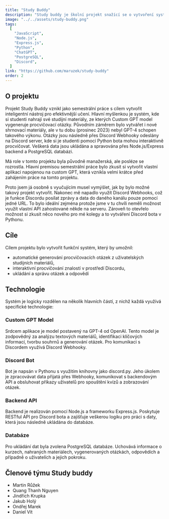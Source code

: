 ```yaml
---
title: "Study Buddy"
description: "Study buddy je školní projekt snažící se o vytvoření systému pro procvičování otázek vytvořených z materiálů nahraných uživatelem prostřednictvím Discordu. Projekt se skládá z několika částí: Custom GPT založené na GPT-4, Discord bota psaného v Pythonu, JS/Expressu backednu a PostgreSQL databázi"
image: "../../assets/study-buddy.png"
tags:
  [
    "JavaScript",
    "Node.js",
    "Express.js",
    "Python",
    "ChatGPT",
    "PostgreSQL",
    "Discord",
  ]
link: "https://github.com/maruzek/study-buddy"
order: 2
---
```


## O projektu

Projekt Study Buddy vznikl jako semestrální práce s cílem vytvořit inteligentní nástroj pro efektivnější učení. Hlavní myšlenkou je systém, kde si studenti nahrají své studijní materiály, ze kterých Custom GPT model vygeneruje procvičovací otázky. Původním záměrem bylo vytvářet i nové shrnovací materiály, ale v tu dobu (prosinec 2023) nebyl GPT-4 schopen takového výkonu. Otázky jsou následně přes Discord Webhooky odeslány na Discord server, kde si je studenti pomocí Python bota mohou interaktivně procvičovat. Veškerá data jsou ukládána a spravována přes Node.js/Express backend a PostgreSQL databázi.

Má role v tomto projektu byla původně manažerská, ale posléze se rozrostla. Hlavní premisou semestrální práce bylo zkusit si vytvořit vlastní aplikaci napojenou na custom GPT, která vznikla velmi krátce před zahájením práce na tomto projektu.

Proto jsem já osobně s vyučujícím musel vymýšlet, jak by bylo možné takový projekt vytvořit. Nakonec mě napadlo využít Discord Webhooks, což je funkce Discordu posílat zprávy a data do daného kanálu pouze pomocí jedné URL. To bylo ideální zejména protože jsme v tu chvíli neměli možnost využít vlastní API zahostované někde na serveru. Zároveň to otevřelo možnost si zkusit něco nového pro mé kolegy a to vytváření Discord bota v Pythonu.

## Cíle

Cílem projektu bylo vytvořit funkční systém, který by umožnil:

- automatické generování procvičovacích otázek z uživatelských studijních materiálů,
- interaktivní procvičování znalostí v prostředí Discordu,
- ukládání a správu otázek a odpovědí

## Technologie

Systém je logicky rozdělen na několik hlavních částí, z nichž každá využívá specifické technologie:

### Custom GPT Model

Srdcem aplikace je model postavený na GPT-4 od OpenAI. Tento model je zodpovědný za analýzu textových materiálů, identifikaci klíčových informací, tvorbu souhrnů a generování otázek. Pro komunikaci s Discordem využívá Discord Webhooky.

### Discord Bot

Bot je napsán v Pythonu s využitím knihovny jako discord.py. Jeho úkolem je zpracovávat data přijatá přes Webhooky, komunikovat s backendovým API a obsluhovat příkazy uživatelů pro spouštění kvízů a zobrazování otázek.

### Backend API

Backend je realizován pomocí Node.js a frameworku Express.js. Poskytuje RESTful API pro Discord bota a zajišťuje veškerou logiku pro práci s daty, která jsou následně ukládána do databáze.

### Databáze

Pro ukládání dat byla zvolena PostgreSQL databáze. Uchovává informace o kurzech, nahraných materiálech, vygenerovaných otázkách, odpovědích a případně o uživatelích a jejich pokroku.

## Členové týmu Study buddy

- Martin Růžek
- Quang Thanh Nguyen
- Jindřich Krupka
- Jakub Holý
- Ondřej Marek
- Daniel Vít
